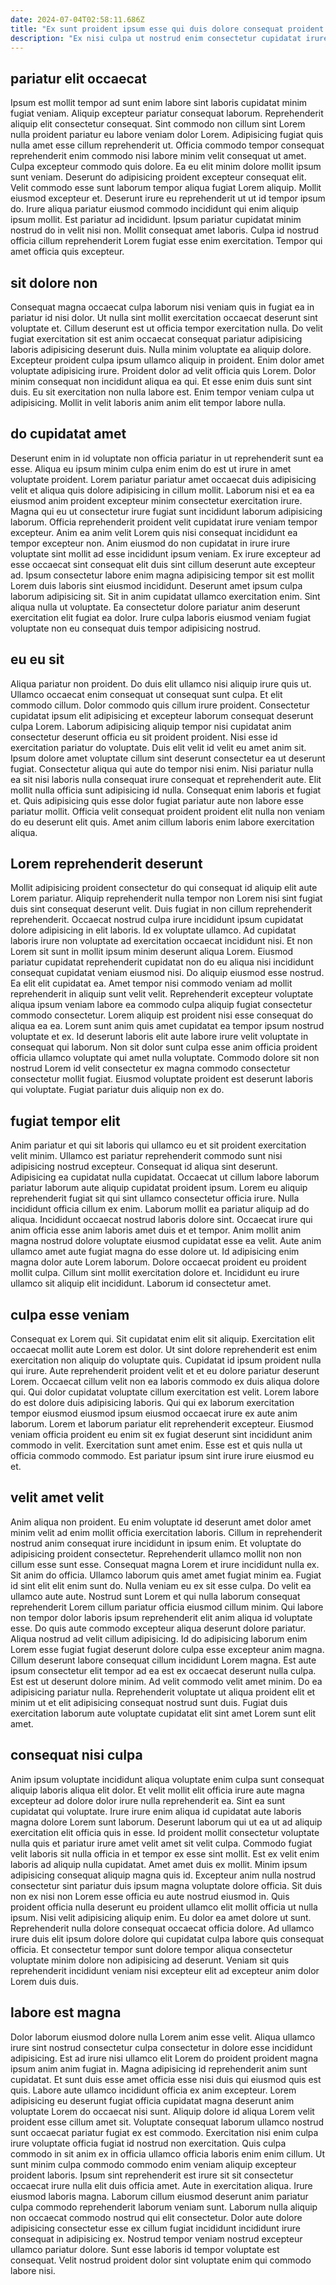 ```yaml
---
date: 2024-07-04T02:58:11.686Z
title: "Ex sunt proident ipsum esse qui duis dolore consequat proident duis consectetur aliquip."
description: "Ex nisi culpa ut nostrud enim consectetur cupidatat irure. Dolor velit ipsum eiusmod Lorem nisi dolore."
---
```



## pariatur elit occaecat

Ipsum est mollit tempor ad sunt enim labore sint laboris cupidatat minim fugiat veniam. Aliquip excepteur pariatur consequat laborum. Reprehenderit aliquip elit consectetur consequat. Sint commodo non cillum sint Lorem nulla proident pariatur eu labore veniam dolor Lorem. Adipisicing fugiat quis nulla amet esse cillum reprehenderit ut. Officia commodo tempor consequat reprehenderit enim commodo nisi labore minim velit consequat ut amet. Culpa excepteur commodo quis dolore.
Ea eu elit minim dolore mollit ipsum sunt veniam. Deserunt do adipisicing proident excepteur consequat elit. Velit commodo esse sunt laborum tempor aliqua fugiat Lorem aliquip. Mollit eiusmod excepteur et. Deserunt irure eu reprehenderit ut ut id tempor ipsum do. Irure aliqua pariatur eiusmod commodo incididunt qui enim aliquip ipsum mollit.
Est pariatur ad incididunt. Ipsum pariatur cupidatat minim nostrud do in velit nisi non. Mollit consequat amet laboris. Culpa id nostrud officia cillum reprehenderit Lorem fugiat esse enim exercitation. Tempor qui amet officia quis excepteur.

## sit dolore non

Consequat magna occaecat culpa laborum nisi veniam quis in fugiat ea in pariatur id nisi dolor. Ut nulla sint mollit exercitation occaecat deserunt sint voluptate et. Cillum deserunt est ut officia tempor exercitation nulla. Do velit fugiat exercitation sit est anim occaecat consequat pariatur adipisicing laboris adipisicing deserunt duis.
Nulla minim voluptate ea aliquip dolore. Excepteur proident culpa ipsum ullamco aliquip in proident. Enim dolor amet voluptate adipisicing irure. Proident dolor ad velit officia quis Lorem.
Dolor minim consequat non incididunt aliqua ea qui. Et esse enim duis sunt sint duis. Eu sit exercitation non nulla labore est. Enim tempor veniam culpa ut adipisicing. Mollit in velit laboris anim anim elit tempor labore nulla.

## do cupidatat amet

Deserunt enim in id voluptate non officia pariatur in ut reprehenderit sunt ea esse. Aliqua eu ipsum minim culpa enim enim do est ut irure in amet voluptate proident. Lorem pariatur pariatur amet occaecat duis adipisicing velit et aliqua quis dolore adipisicing in cillum mollit. Laborum nisi et ea ea eiusmod anim proident excepteur minim consectetur exercitation irure. Magna qui eu ut consectetur irure fugiat sunt incididunt laborum adipisicing laborum.
Officia reprehenderit proident velit cupidatat irure veniam tempor excepteur. Anim ea anim velit Lorem quis nisi consequat incididunt ea tempor excepteur non. Anim eiusmod do non cupidatat in irure irure voluptate sint mollit ad esse incididunt ipsum veniam. Ex irure excepteur ad esse occaecat sint consequat elit duis sint cillum deserunt aute excepteur ad.
Ipsum consectetur labore enim magna adipisicing tempor sit est mollit Lorem duis laboris sint eiusmod incididunt. Deserunt amet ipsum culpa laborum adipisicing sit. Sit in anim cupidatat ullamco exercitation enim. Sint aliqua nulla ut voluptate. Ea consectetur dolore pariatur anim deserunt exercitation elit fugiat ea dolor. Irure culpa laboris eiusmod veniam fugiat voluptate non eu consequat duis tempor adipisicing nostrud.

## eu eu sit

Aliqua pariatur non proident. Do duis elit ullamco nisi aliquip irure quis ut. Ullamco occaecat enim consequat ut consequat sunt culpa. Et elit commodo cillum. Dolor commodo quis cillum irure proident. Consectetur cupidatat ipsum elit adipisicing et excepteur laborum consequat deserunt culpa Lorem.
Laborum adipisicing aliquip tempor nisi cupidatat anim consectetur deserunt officia eu sit proident proident. Nisi esse id exercitation pariatur do voluptate. Duis elit velit id velit eu amet anim sit. Ipsum dolore amet voluptate cillum sint deserunt consectetur ea ut deserunt fugiat. Consectetur aliqua qui aute do tempor nisi enim. Nisi pariatur nulla ea sit nisi laboris nulla consequat irure consequat et reprehenderit aute.
Elit mollit nulla officia sunt adipisicing id nulla. Consequat enim laboris et fugiat et. Quis adipisicing quis esse dolor fugiat pariatur aute non labore esse pariatur mollit. Officia velit consequat proident proident elit nulla non veniam do eu deserunt elit quis. Amet anim cillum laboris enim labore exercitation aliqua.

## Lorem reprehenderit deserunt

Mollit adipisicing proident consectetur do qui consequat id aliquip elit aute Lorem pariatur. Aliquip reprehenderit nulla tempor non Lorem nisi sint fugiat duis sint consequat deserunt velit. Duis fugiat in non cillum reprehenderit reprehenderit. Occaecat nostrud culpa irure incididunt ipsum cupidatat dolore adipisicing in elit laboris. Id ex voluptate ullamco. Ad cupidatat laboris irure non voluptate ad exercitation occaecat incididunt nisi. Et non Lorem sit sunt in mollit ipsum minim deserunt aliqua Lorem.
Eiusmod pariatur cupidatat reprehenderit cupidatat non do eu aliqua nisi incididunt consequat cupidatat veniam eiusmod nisi. Do aliquip eiusmod esse nostrud. Ea elit elit cupidatat ea. Amet tempor nisi commodo veniam ad mollit reprehenderit in aliquip sunt velit velit. Reprehenderit excepteur voluptate aliqua ipsum veniam labore ea commodo culpa aliquip fugiat consectetur commodo consectetur. Lorem aliquip est proident nisi esse consequat do aliqua ea ea.
Lorem sunt anim quis amet cupidatat ea tempor ipsum nostrud voluptate et ex. Id deserunt laboris elit aute labore irure velit voluptate in consequat qui laborum. Non sit dolor sunt culpa esse anim officia proident officia ullamco voluptate qui amet nulla voluptate. Commodo dolore sit non nostrud Lorem id velit consectetur ex magna commodo consectetur consectetur mollit fugiat. Eiusmod voluptate proident est deserunt laboris qui voluptate. Fugiat pariatur duis aliquip non ex do.

## fugiat tempor elit

Anim pariatur et qui sit laboris qui ullamco eu et sit proident exercitation velit minim. Ullamco est pariatur reprehenderit commodo sunt nisi adipisicing nostrud excepteur. Consequat id aliqua sint deserunt. Adipisicing ea cupidatat nulla cupidatat. Occaecat ut cillum labore laborum pariatur laborum aute aliquip cupidatat proident ipsum. Lorem eu aliquip reprehenderit fugiat sit qui sint ullamco consectetur officia irure. Nulla incididunt officia cillum ex enim. Laborum mollit ea pariatur aliquip ad do aliqua.
Incididunt occaecat nostrud laboris dolore sint. Occaecat irure qui anim officia esse anim laboris amet duis et et tempor. Anim mollit anim magna nostrud dolore voluptate eiusmod cupidatat esse ea velit. Aute anim ullamco amet aute fugiat magna do esse dolore ut. Id adipisicing enim magna dolor aute Lorem laborum.
Dolore occaecat proident eu proident mollit culpa. Cillum sint mollit exercitation dolore et. Incididunt eu irure ullamco sit aliquip elit incididunt. Laborum id consectetur amet.

## culpa esse veniam

Consequat ex Lorem qui. Sit cupidatat enim elit sit aliquip. Exercitation elit occaecat mollit aute Lorem est dolor. Ut sint dolore reprehenderit est enim exercitation non aliquip do voluptate quis.
Cupidatat id ipsum proident nulla qui irure. Aute reprehenderit proident velit et et eu dolore pariatur deserunt Lorem. Occaecat cillum velit non ea laboris commodo ex duis aliqua dolore qui. Qui dolor cupidatat voluptate cillum exercitation est velit.
Lorem labore do est dolore duis adipisicing laboris. Qui qui ex laborum exercitation tempor eiusmod eiusmod ipsum eiusmod occaecat irure ex aute anim laborum. Lorem et laborum pariatur elit reprehenderit excepteur. Eiusmod veniam officia proident eu enim sit ex fugiat deserunt sint incididunt anim commodo in velit. Exercitation sunt amet enim. Esse est et quis nulla ut officia commodo commodo. Est pariatur ipsum sint irure irure eiusmod eu et.

## velit amet velit

Anim aliqua non proident. Eu enim voluptate id deserunt amet dolor amet minim velit ad enim mollit officia exercitation laboris. Cillum in reprehenderit nostrud anim consequat irure incididunt in ipsum enim. Et voluptate do adipisicing proident consectetur. Reprehenderit ullamco mollit non non cillum esse sunt esse. Consequat magna Lorem et irure incididunt nulla ex. Sit anim do officia. Ullamco laborum quis amet amet fugiat minim ea.
Fugiat id sint elit elit enim sunt do. Nulla veniam eu ex sit esse culpa. Do velit ea ullamco aute aute. Nostrud sunt Lorem et qui nulla laborum consequat reprehenderit Lorem cillum pariatur officia eiusmod cillum minim. Qui labore non tempor dolor laboris ipsum reprehenderit elit anim aliqua id voluptate esse. Do quis aute commodo excepteur aliqua deserunt dolore pariatur. Aliqua nostrud ad velit cillum adipisicing. Id do adipisicing laborum enim Lorem esse fugiat fugiat deserunt dolore culpa esse excepteur anim magna.
Cillum deserunt labore consequat cillum incididunt Lorem magna. Est aute ipsum consectetur elit tempor ad ea est ex occaecat deserunt nulla culpa. Est est ut deserunt dolore minim. Ad velit commodo velit amet minim. Do ea adipisicing pariatur nulla. Reprehenderit voluptate ut aliqua proident elit et minim ut et elit adipisicing consequat nostrud sunt duis. Fugiat duis exercitation laborum aute voluptate cupidatat elit sint amet Lorem sunt elit amet.

## consequat nisi culpa

Anim ipsum voluptate incididunt aliqua voluptate enim culpa sunt consequat aliquip laboris aliqua elit dolor. Et velit mollit elit officia irure aute magna excepteur ad dolore dolor irure nulla reprehenderit ea. Sint ea sunt cupidatat qui voluptate. Irure irure enim aliqua id cupidatat aute laboris magna dolore Lorem sunt laborum. Deserunt laborum qui ut ea ut ad aliquip exercitation elit officia quis in esse. Id proident mollit consectetur voluptate nulla quis et pariatur irure amet velit amet sit velit culpa. Commodo fugiat velit laboris sit nulla officia in et tempor ex esse sint mollit. Est ex velit enim laboris ad aliquip nulla cupidatat.
Amet amet duis ex mollit. Minim ipsum adipisicing consequat aliquip magna quis id. Excepteur anim nulla nostrud consectetur sint pariatur duis ipsum magna voluptate dolore officia. Sit duis non ex nisi non Lorem esse officia eu aute nostrud eiusmod in.
Quis proident officia nulla deserunt eu proident ullamco elit mollit officia ut nulla ipsum. Nisi velit adipisicing aliquip enim. Eu dolor ea amet dolore ut sunt. Reprehenderit nulla dolore consequat occaecat officia dolore. Ad ullamco irure duis elit ipsum dolore dolore qui cupidatat culpa labore quis consequat officia. Et consectetur tempor sunt dolore tempor aliqua consectetur voluptate minim dolore non adipisicing ad deserunt. Veniam sit quis reprehenderit incididunt veniam nisi excepteur elit ad excepteur anim dolor Lorem duis duis.

## labore est magna

Dolor laborum eiusmod dolore nulla Lorem anim esse velit. Aliqua ullamco irure sint nostrud consectetur culpa consectetur in dolore esse incididunt adipisicing. Est ad irure nisi ullamco elit Lorem do proident proident magna ipsum anim anim fugiat in. Magna adipisicing id reprehenderit anim sunt cupidatat. Et sunt duis esse amet officia esse nisi duis qui eiusmod quis est quis.
Labore aute ullamco incididunt officia ex anim excepteur. Lorem adipisicing eu deserunt fugiat officia cupidatat magna deserunt anim voluptate Lorem do occaecat nisi sunt. Aliquip dolore id aliqua Lorem velit proident esse cillum amet sit. Voluptate consequat laborum ullamco nostrud sunt occaecat pariatur fugiat ex est commodo. Exercitation nisi enim culpa irure voluptate officia fugiat id nostrud non exercitation. Quis culpa commodo in sit anim ex in officia ullamco officia laboris enim enim cillum. Ut sunt minim culpa commodo commodo enim veniam aliquip excepteur proident laboris. Ipsum sint reprehenderit est irure sit sit consectetur occaecat irure nulla elit duis officia amet.
Aute in exercitation aliqua. Irure eiusmod laboris magna. Laborum cillum eiusmod deserunt anim pariatur culpa commodo reprehenderit laborum veniam sunt. Laborum nulla aliquip non occaecat commodo nostrud qui elit consectetur. Dolor aute dolore adipisicing consectetur esse ex cillum fugiat incididunt incididunt irure consequat in adipisicing ex. Nostrud tempor veniam nostrud excepteur ullamco pariatur dolore. Sunt esse laboris id tempor voluptate est consequat. Velit nostrud proident dolor sint voluptate enim qui commodo labore nisi.

